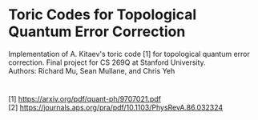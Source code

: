 # Toric Codes for Topological Quantum Error Correction
Implementation of A. Kitaev's toric code [1] for topological quantum error correction. Final project 
for CS 269Q at Stanford University. <br/>
Authors: Richard Mu, Sean Mullane, and Chris Yeh 
# 
[1] https://arxiv.org/pdf/quant-ph/9707021.pdf <br/>
[2] https://journals.aps.org/pra/pdf/10.1103/PhysRevA.86.032324
